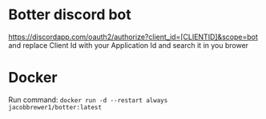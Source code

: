 # Botter discord bot

https://discordapp.com/oauth2/authorize?client_id=[CLIENTID]&scope=bot and replace Client Id with your Application Id and search it in you brower

# Docker

Run command: `docker run -d --restart always jacobbrewer1/botter:latest`
